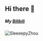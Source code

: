 ## Hi there 👋

##### My [Bilibili](https://space.bilibili.com/360375877)  

<p><img align="left" src="https://github-readme-stats.vercel.app/api/top-langs?username=SleeeepyZhou&show_icons=true&locale=en&layout=compact" alt="SleeeepyZhou" /></a></p>

<!--
**SleeeepyZhou/SleeeepyZhou** is a ✨ _special_ ✨ repository because its `README.md` (this file) appears on your GitHub profile.

<p>&nbsp;<img align="center" src="https://github-readme-stats.vercel.app/api?username=SleeeepyZhou&show_icons=true&locale=en" alt="SleeeepyZhou" /></p>

Here are some ideas to get you started:

- 🔭 I’m currently working on ...
- 🌱 I’m currently learning ...
- 👯 I’m looking to collaborate on ...
- 🤔 I’m looking for help with ...
- 💬 Ask me about B...
- 📫 How to reach me: ...
- 😄 Pronouns: ...
- ⚡ Fun fact: ...
-->
